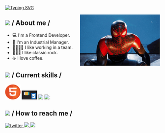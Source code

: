<div>
  <div align="top">
    <a href="https://git.io/typing-svg"
      ><img
        src="https://readme-typing-svg.demolab.com?font=Fira+Code&weight=500&size=25&pause=800&color=4F46E5&random=false&width=600&height=60&lines=Welcome!+I'm+Anderson+Jacome;Software+Engineering+is+my+2nd+career.+;I+like+to+learn+things+%F0%9F%A4%97"
        alt="Typing SVG"
    /></a>
  </div>

<img
    align="right"
    width="260"
    alt="Shimarin"
    src="./assets/hola.gif" />

  <h2>
    <picture
      ><img src="./assets/about_me.gif" width="25px"
    /></picture>
    / About me /
  </h2>

  <ul>
    <li>💻 I'm a Frontend Developer.</li>
    <li>🚀 I'm an Industrial Manager.</li>
    <li>👨‍👩‍👧‍👧 I like working in a team.</li>
    <li>🤘🏽🎸 I like classic rock.</li>
    <li>☕ I love coffee.</li>
  </ul>

  <h2>
    <picture
      ><img src="./assets/skills.gif" width="25px"
    /></picture>
    / Current skills /
  </h2>

  <div>
    <img src="./assets/html.gif" width="50px" />
    <img src="./assets/css.gif" width="50px" />
    <img src="./assets/js.gif" width="50px" />
    <img src="./assets/react.gif" width="50px" />
  </div>

<h2>
  <picture
    ><img
      src="./assets/hollor_knight3.gif"
      width="25px"
  /></picture>
  / How to reach me /
</h2>

<div align="left">
    <a
      href="https://twitter.com/alerxses"
      target="_blank">
      <img
        src="https://img.shields.io/badge/alerxses-22092C?style=flat-square&logo=x"
        alt="twitter" />
    </a>
    <a
      href="https://www.linkedin.com/in/ale-roses/"
      target="_blank">
      <img
        src="https://img.shields.io/badge/aleroses-black?style=social&logo=linkedin"
        t="linkedin" />
    </a>
    <a
      href="https://github.com/aleroses"
      target="_blank">
      <img
        src="https://img.shields.io/badge/aleroses-black?style=flat-square&logo=github"
        t="github" />
    </a>
    
  </div>
</div>
